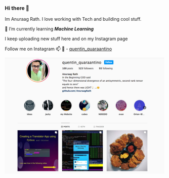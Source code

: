 ### Hi there 👋

Im Anuraag Rath. I love working with Tech and building cool stuff.

🔭 I’m currently learning ***Machine Learning***

I keep uploading new stuff here and on my Instagram page

Follow me on Instagram 📫 💬  - [quentin_quaraantino](https://www.instagram.com/quentin_quaraantino)

![instagram](inst.png)





<!--
**AnuraagRath/AnuraagRath** is a ✨ _special_ ✨ repository because its `README.md` (this file) appears on your GitHub profile.

Here are some ideas to get you started:

- 🔭 I’m currently working on ...
- 🌱 I’m currently learning ...
- 👯 I’m looking to collaborate on ...
- 🤔 I’m looking for help with ...
- 💬 Ask me about ...
- 📫 How to reach me: ...
- 😄 Pronouns: ...
- ⚡ Fun fact: ...
-->
